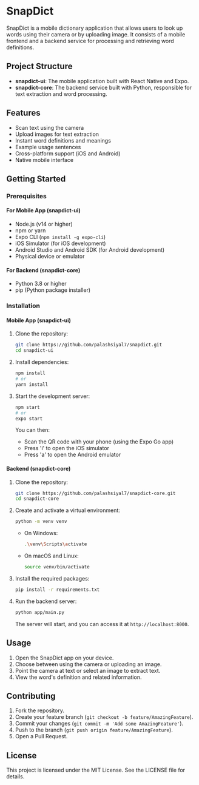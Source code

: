# SnapDict

SnapDict is a mobile dictionary application that allows users to look up words using their camera or by uploading image. It consists of a mobile frontend and a backend service for processing and retrieving word definitions.

## Project Structure

- **snapdict-ui**: The mobile application built with React Native and Expo.
- **snapdict-core**: The backend service built with Python, responsible for text extraction and word processing.

## Features

- Scan text using the camera
- Upload images for text extraction
- Instant word definitions and meanings
- Example usage sentences
- Cross-platform support (iOS and Android)
- Native mobile interface

## Getting Started

### Prerequisites

#### For Mobile App (snapdict-ui)

- Node.js (v14 or higher)
- npm or yarn
- Expo CLI (`npm install -g expo-cli`)
- iOS Simulator (for iOS development)
- Android Studio and Android SDK (for Android development)
- Physical device or emulator

#### For Backend (snapdict-core)

- Python 3.8 or higher
- pip (Python package installer)

### Installation

#### Mobile App (snapdict-ui)

1. Clone the repository:
   ```bash
   git clone https://github.com/palashsiyal7/snapdict.git
   cd snapdict-ui
   ```

2. Install dependencies:
   ```bash
   npm install
   # or
   yarn install
   ```

3. Start the development server:
   ```bash
   npm start
   # or
   expo start
   ```

   You can then:
   - Scan the QR code with your phone (using the Expo Go app)
   - Press 'i' to open the iOS simulator
   - Press 'a' to open the Android emulator

#### Backend (snapdict-core)

1. Clone the repository:
   ```bash
   git clone https://github.com/palashsiyal7/snapdict-core.git
   cd snapdict-core
   ```

2. Create and activate a virtual environment:
   ```bash
   python -m venv venv
   ```

   - On Windows:
     ```bash
     .\venv\Scripts\activate
     ```

   - On macOS and Linux:
     ```bash
     source venv/bin/activate
     ```

3. Install the required packages:
   ```bash
   pip install -r requirements.txt
   ```

4. Run the backend server:
   ```bash
   python app/main.py
   ```

   The server will start, and you can access it at `http://localhost:8000`.

## Usage

1. Open the SnapDict app on your device.
2. Choose between using the camera or uploading an image.
3. Point the camera at text or select an image to extract text.
4. View the word's definition and related information.

## Contributing

1. Fork the repository.
2. Create your feature branch (`git checkout -b feature/AmazingFeature`).
3. Commit your changes (`git commit -m 'Add some AmazingFeature'`).
4. Push to the branch (`git push origin feature/AmazingFeature`).
5. Open a Pull Request.

## License

This project is licensed under the MIT License. See the LICENSE file for details. 